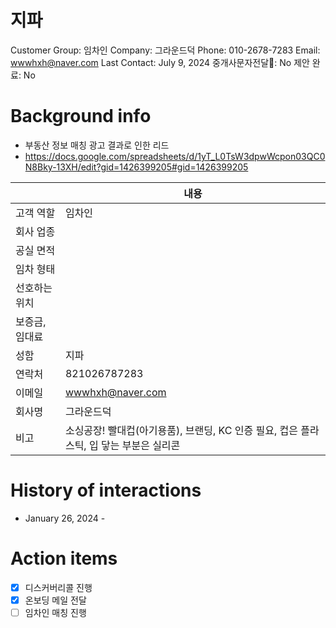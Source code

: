 # 지파

Customer Group: 임차인
Company: 그라운드덕
Phone: 010-2678-7283
Email: wwwhxh@naver.com
Last Contact: July 9, 2024
중개사문자전달📩: No
제안 완료: No

# Background info

- 부동산 정보 매칭 광고 결과로 인한 리드
- https://docs.google.com/spreadsheets/d/1yT_L0TsW3dpwWcpon03QC0N8Bky-13XH/edit?gid=1426399205#gid=1426399205

|  | 내용 |
| --- | --- |
| 고객 역할 | 임차인 |
| 회사 업종 |  |
| 공실 면적 |  |
| 임차 형태 |  |
| 선호하는 위치 |  |
| 보증금, 임대료 |  |
| 성함 | 지파 |
| 연락처 | 821026787283 |
| 이메일 | [wwwhxh@naver.com](mailto:wwwhxh@naver.com) |
| 회사명 | 그라운드덕 |
| 비고 | 소싱공장! 빨대컵(아기용품), 브랜딩, KC 인증 필요, 컵은 플라스틱, 입 닿는 부분은 실리콘 |

# History of interactions

- January 26, 2024 -

# Action items

- [x]  디스커버리콜 진행
- [x]  온보딩 메일 전달
- [ ]  임차인 매칭 진행